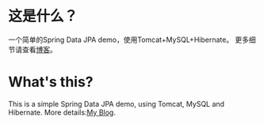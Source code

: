 # 这是什么？
一个简单的Spring Data JPA demo，使用Tomcat+MySQL+Hibernate。
更多细节请查看[博客](https://blog.csdn.net/qq_27525611/article/details/103241368)。

# What's this?
This is a simple Spring Data JPA demo, using Tomcat, MySQL and Hibernate.
More details:[My Blog](https://blog.csdn.net/qq_27525611/article/details/103241368).
